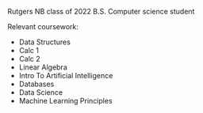 Rutgers NB class of 2022
B.S. Computer science student

Relevant coursework: 
- Data Structures
- Calc 1
- Calc 2
- Linear Algebra
- Intro To Artificial Intelligence
- Databases
- Data Science
- Machine Learning Principles
